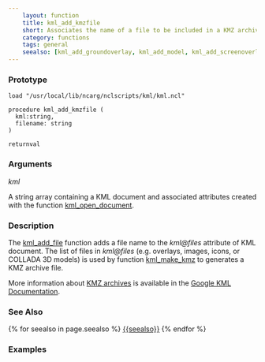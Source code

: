 ```yaml
---
    layout: function
    title: kml_add_kmzfile
    short: Associates the name of a file to be included in a KMZ archive with a KML document.
    category: functions  
    tags: general
    seealso: [kml_add_groundoverlay, kml_add_model, kml_add_screenoverlay, kml_make_kmz]
---
```


### Prototype

<pre><code>load "/usr/local/lib/ncarg/nclscripts/kml/kml.ncl"

procedure kml_add_kmzfile (
  kml:string,
  filename: string
)

returnval
</code></pre>

### Arguments
*kml*

A string array containing a KML document and associated attributes created with the function [kml_open_document]({{site.base_url}}functions/kml_open_document.html).

### Description

The [kml_add_file](#kml_add_file) function adds a file name to the *kml@files* attribute of KML document. The list of files in *kml@files* (e.g. overlays, images, icons, or COLLADA 3D models) is used by function [kml_make_kmz](#kml_make_kmz) to generates a KMZ archive file.

More information about [KMZ archives](https://developers.google.com/kml/documentation/kmzarchives) is available in the [Google KML Documentation](https://developers.google.com/kml/).

### See Also

{% for seealso in page.seealso %}
[{{seealso}}]({{site.base_url}}functions/{{seealso}}.html)
{% endfor %}

### Examples

